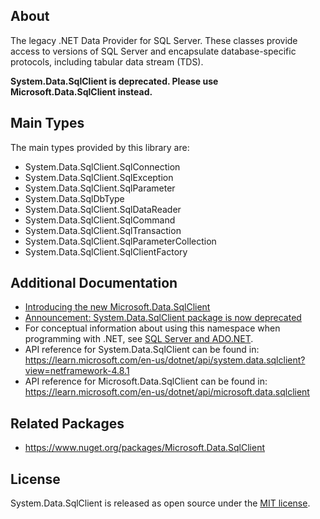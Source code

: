 ## About

The legacy .NET Data Provider for SQL Server. These classes provide access to versions of SQL Server and encapsulate database-specific protocols, including tabular data stream (TDS).

**System.Data.SqlClient is deprecated. Please use Microsoft.Data.SqlClient instead.**

## Main Types

The main types provided by this library are:

- System.Data.SqlClient.SqlConnection
- System.Data.SqlClient.SqlException
- System.Data.SqlClient.SqlParameter
- System.Data.SqlDbType
- System.Data.SqlClient.SqlDataReader
- System.Data.SqlClient.SqlCommand
- System.Data.SqlClient.SqlTransaction
- System.Data.SqlClient.SqlParameterCollection
- System.Data.SqlClient.SqlClientFactory

## Additional Documentation

- [Introducing the new Microsoft.Data.SqlClient](https://devblogs.microsoft.com/dotnet/introducing-the-new-microsoftdatasqlclient/)
- [Announcement: System.Data.SqlClient package is now deprecated](https://techcommunity.microsoft.com/t5/sql-server-blog/announcement-system-data-sqlclient-package-is-now-deprecated/ba-p/4227205)
- For conceptual information about using this namespace when programming with .NET, see [SQL Server and ADO.NET](https://learn.microsoft.com/en-us/dotnet/framework/data/adonet/sql/).
- API reference for System.Data.SqlClient can be found in: https://learn.microsoft.com/en-us/dotnet/api/system.data.sqlclient?view=netframework-4.8.1
- API reference for Microsoft.Data.SqlClient can be found in: https://learn.microsoft.com/en-us/dotnet/api/microsoft.data.sqlclient

## Related Packages

- https://www.nuget.org/packages/Microsoft.Data.SqlClient

## License

System.Data.SqlClient is released as open source under the [MIT license](https://licenses.nuget.org/MIT).
